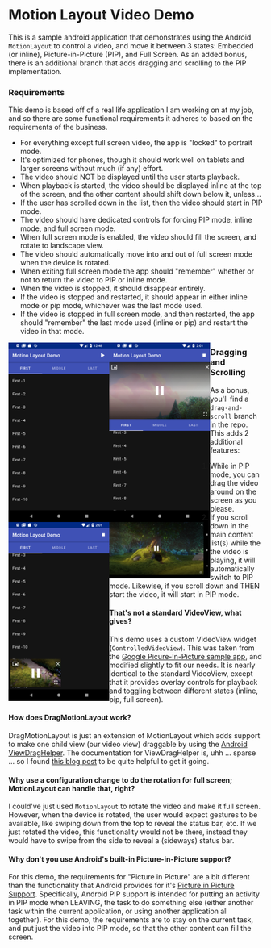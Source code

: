 # Motion Layout Video Demo
This is a sample android application that demonstrates using the Android `MotionLayout`
to control a video, and move it between 3 states: Embedded (or inline), Picture-in-Picture (PIP),
and Full Screen. As an added bonus, there is an additional branch that adds dragging and scrolling
to the PIP implementation. 


### Requirements
This demo is based off of a real life application I am working on at my job, and so there are
some functional requirements it adheres to based on the requirements of the business.

- For everything except full screen video, the app is "locked" to portrait mode.
- It's optimized for phones, though it should work well on tablets and larger screens without
much (if any) effort.
- The video should NOT be displayed until the user starts playback. 
- When playback is started, the video should be displayed inline at the top of the 
screen, and the other content should shift down below it, unless...
- If the user has scrolled down in the list, then the video should start in PIP mode.
- The video should have dedicated controls for forcing PIP mode, inline mode, and full screen mode. 
- When full screen mode is enabled, the video should fill the screen, and rotate to landscape view.
- The video should automatically move into and out of full screen mode when the device is rotated.
- When exiting full screen mode the app should "remember" whether or not to return the video to 
PIP or inline mode. 
- When the video is stopped, it should disappear entirely. 
- If the video is stopped and restarted, it should appear in either inline mode or pip
mode, whichever was the last mode used. 
- If the video is stopped in full screen mode, and then restarted, the app should "remember"
the last mode used (inline or pip) and restart the video in that mode.

<p>
  <img align="left" src="documentation/assets/stopped.png" width="200" />
  <img align="left" src="documentation/assets/embedded.png" width="200" />
  <img align="left" src="documentation/assets/pip.png" width="200"/>
  <img align="left" src="documentation/assets/full-screen.png" width="200"/>
</p>

### Dragging and Scrolling
As a bonus, you'll find a `drag-and-scroll` branch in the repo. This adds 2 additional features:
1. While in PIP mode, you can drag the video around on the screen as you please.
2. If you scroll down in the main content list(s) while the the video is playing, it will 
automatically switch to PIP mode. Likewise, if you scroll down and THEN start the video, 
it will start in PIP mode.


#### That's not a standard VideoView, what gives?
This demo uses a custom VideoView widget (`ControlledVideoView`). This was taken from the 
[Google Picure-In-Picture sample app](https://github.com/googlesamples/android-PictureInPicture), 
and modified slightly to fit our needs. It is nearly identical to the standard VideoView, except
that it provides overlay controls for playback and toggling between different states (inline, pip, full screen).

#### How does DragMotionLayout work?
DragMotionLayout is just an extension of MotionLayout which adds support to make one child
view (our video view) draggable by using the [Android ViewDragHelper](https://developer.android.com/reference/android/support/v4/widget/ViewDragHelper). 
The documentation for ViewDragHelper is, uhh ... sparse ... so I found 
[this blog post](http://fedepaol.github.io/blog/2014/09/01/dragging-with-viewdraghelper/) to be quite helpful to get it going.

#### Why use a configuration change to do the rotation for full screen; MotionLayout can handle that, right?
I could've just used `MotionLayout` to rotate the video and make it full screen. However, 
when the device is rotated, the user would expect gestures to be available, like swiping
down from the top to reveal the status bar, etc. If we just rotated the video, this functionality
would not be there, instead they would have to swipe from the side to reveal a (sideways) status bar.

#### Why don't you use Android's built-in Picture-in-Picture support?
For this demo, the requirements for "Picture in Picture" are a bit different
than the functionality that Android provides for it's [Picture in Picture Support](https://developer.android.com/guide/topics/ui/picture-in-picture).
Specifically, Android PIP support is intended for putting an activity in PIP mode when LEAVING,
the task to do something else (either another task within the current application, or 
using another application all together). For this demo, the requirements are to stay on the current
task, and put just the video into PIP mode, so that the other content can fill the screen.

